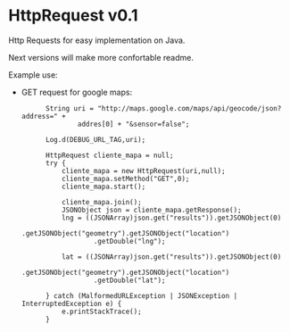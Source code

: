 # HttpRequest v0.1
Http Requests for easy implementation on Java.

Next versions will make more confortable readme.

Example use:

- GET request for google maps:
    
            String uri = "http://maps.google.com/maps/api/geocode/json?address=" +
                    addres[0] + "&sensor=false";

            Log.d(DEBUG_URL_TAG,uri);

            HttpRequest cliente_mapa = null;
            try {
                cliente_mapa = new HttpRequest(uri,null);
                cliente_mapa.setMethod("GET",0);
                cliente_mapa.start();

                cliente_mapa.join();
                JSONObject json = cliente_mapa.getResponse();
                lng = ((JSONArray)json.get("results")).getJSONObject(0)
                        .getJSONObject("geometry").getJSONObject("location")
                        .getDouble("lng");

                lat = ((JSONArray)json.get("results")).getJSONObject(0)
                        .getJSONObject("geometry").getJSONObject("location")
                        .getDouble("lat");

            } catch (MalformedURLException | JSONException | InterruptedException e) {
                e.printStackTrace();
            }
            
